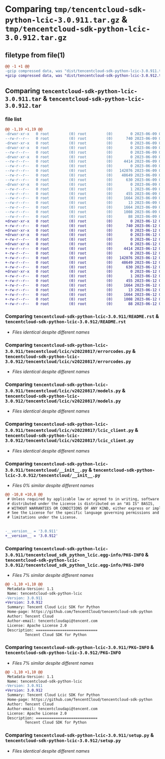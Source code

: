 # Comparing `tmp/tencentcloud-sdk-python-lcic-3.0.911.tar.gz` & `tmp/tencentcloud-sdk-python-lcic-3.0.912.tar.gz`

## filetype from file(1)

```diff
@@ -1 +1 @@
-gzip compressed data, was "dist/tencentcloud-sdk-python-lcic-3.0.911.tar", last modified: Fri Jun  9 02:22:10 2023, max compression
+gzip compressed data, was "dist/tencentcloud-sdk-python-lcic-3.0.912.tar", last modified: Mon Jun 12 03:06:44 2023, max compression
```

## Comparing `tencentcloud-sdk-python-lcic-3.0.911.tar` & `tencentcloud-sdk-python-lcic-3.0.912.tar`

### file list

```diff
@@ -1,19 +1,19 @@
-drwxr-xr-x   0 root         (0) root         (0)        0 2023-06-09 02:22:10.000000 tencentcloud-sdk-python-lcic-3.0.911/
--rw-r--r--   0 root         (0) root         (0)      740 2023-06-09 02:22:09.000000 tencentcloud-sdk-python-lcic-3.0.911/README.rst
-drwxr-xr-x   0 root         (0) root         (0)        0 2023-06-09 02:22:10.000000 tencentcloud-sdk-python-lcic-3.0.911/tencentcloud/
-drwxr-xr-x   0 root         (0) root         (0)        0 2023-06-09 02:22:10.000000 tencentcloud-sdk-python-lcic-3.0.911/tencentcloud/lcic/
--rw-r--r--   0 root         (0) root         (0)        0 2023-06-09 02:22:09.000000 tencentcloud-sdk-python-lcic-3.0.911/tencentcloud/lcic/__init__.py
-drwxr-xr-x   0 root         (0) root         (0)        0 2023-06-09 02:22:10.000000 tencentcloud-sdk-python-lcic-3.0.911/tencentcloud/lcic/v20220817/
--rw-r--r--   0 root         (0) root         (0)     4414 2023-06-09 02:22:09.000000 tencentcloud-sdk-python-lcic-3.0.911/tencentcloud/lcic/v20220817/errorcodes.py
--rw-r--r--   0 root         (0) root         (0)        0 2023-06-09 02:22:09.000000 tencentcloud-sdk-python-lcic-3.0.911/tencentcloud/lcic/v20220817/__init__.py
--rw-r--r--   0 root         (0) root         (0)   142076 2023-06-09 02:22:09.000000 tencentcloud-sdk-python-lcic-3.0.911/tencentcloud/lcic/v20220817/models.py
--rw-r--r--   0 root         (0) root         (0)    48649 2023-06-09 02:22:09.000000 tencentcloud-sdk-python-lcic-3.0.911/tencentcloud/lcic/v20220817/lcic_client.py
--rw-r--r--   0 root         (0) root         (0)      630 2023-06-09 02:22:09.000000 tencentcloud-sdk-python-lcic-3.0.911/tencentcloud/__init__.py
-drwxr-xr-x   0 root         (0) root         (0)        0 2023-06-09 02:22:10.000000 tencentcloud-sdk-python-lcic-3.0.911/tencentcloud_sdk_python_lcic.egg-info/
--rw-r--r--   0 root         (0) root         (0)        1 2023-06-09 02:22:10.000000 tencentcloud-sdk-python-lcic-3.0.911/tencentcloud_sdk_python_lcic.egg-info/dependency_links.txt
--rw-r--r--   0 root         (0) root         (0)      455 2023-06-09 02:22:10.000000 tencentcloud-sdk-python-lcic-3.0.911/tencentcloud_sdk_python_lcic.egg-info/SOURCES.txt
--rw-r--r--   0 root         (0) root         (0)     1664 2023-06-09 02:22:10.000000 tencentcloud-sdk-python-lcic-3.0.911/tencentcloud_sdk_python_lcic.egg-info/PKG-INFO
--rw-r--r--   0 root         (0) root         (0)       13 2023-06-09 02:22:10.000000 tencentcloud-sdk-python-lcic-3.0.911/tencentcloud_sdk_python_lcic.egg-info/top_level.txt
--rw-r--r--   0 root         (0) root         (0)     1664 2023-06-09 02:22:10.000000 tencentcloud-sdk-python-lcic-3.0.911/PKG-INFO
--rw-r--r--   0 root         (0) root         (0)     1008 2023-06-09 02:22:09.000000 tencentcloud-sdk-python-lcic-3.0.911/setup.py
--rw-r--r--   0 root         (0) root         (0)       88 2023-06-09 02:22:10.000000 tencentcloud-sdk-python-lcic-3.0.911/setup.cfg
+drwxr-xr-x   0 root         (0) root         (0)        0 2023-06-12 03:06:44.000000 tencentcloud-sdk-python-lcic-3.0.912/
+-rw-r--r--   0 root         (0) root         (0)      740 2023-06-12 03:06:44.000000 tencentcloud-sdk-python-lcic-3.0.912/README.rst
+drwxr-xr-x   0 root         (0) root         (0)        0 2023-06-12 03:06:44.000000 tencentcloud-sdk-python-lcic-3.0.912/tencentcloud/
+drwxr-xr-x   0 root         (0) root         (0)        0 2023-06-12 03:06:44.000000 tencentcloud-sdk-python-lcic-3.0.912/tencentcloud/lcic/
+-rw-r--r--   0 root         (0) root         (0)        0 2023-06-12 03:06:44.000000 tencentcloud-sdk-python-lcic-3.0.912/tencentcloud/lcic/__init__.py
+drwxr-xr-x   0 root         (0) root         (0)        0 2023-06-12 03:06:44.000000 tencentcloud-sdk-python-lcic-3.0.912/tencentcloud/lcic/v20220817/
+-rw-r--r--   0 root         (0) root         (0)     4414 2023-06-12 03:06:44.000000 tencentcloud-sdk-python-lcic-3.0.912/tencentcloud/lcic/v20220817/errorcodes.py
+-rw-r--r--   0 root         (0) root         (0)        0 2023-06-12 03:06:44.000000 tencentcloud-sdk-python-lcic-3.0.912/tencentcloud/lcic/v20220817/__init__.py
+-rw-r--r--   0 root         (0) root         (0)   142076 2023-06-12 03:06:44.000000 tencentcloud-sdk-python-lcic-3.0.912/tencentcloud/lcic/v20220817/models.py
+-rw-r--r--   0 root         (0) root         (0)    48649 2023-06-12 03:06:44.000000 tencentcloud-sdk-python-lcic-3.0.912/tencentcloud/lcic/v20220817/lcic_client.py
+-rw-r--r--   0 root         (0) root         (0)      630 2023-06-12 03:06:44.000000 tencentcloud-sdk-python-lcic-3.0.912/tencentcloud/__init__.py
+drwxr-xr-x   0 root         (0) root         (0)        0 2023-06-12 03:06:44.000000 tencentcloud-sdk-python-lcic-3.0.912/tencentcloud_sdk_python_lcic.egg-info/
+-rw-r--r--   0 root         (0) root         (0)        1 2023-06-12 03:06:44.000000 tencentcloud-sdk-python-lcic-3.0.912/tencentcloud_sdk_python_lcic.egg-info/dependency_links.txt
+-rw-r--r--   0 root         (0) root         (0)      455 2023-06-12 03:06:44.000000 tencentcloud-sdk-python-lcic-3.0.912/tencentcloud_sdk_python_lcic.egg-info/SOURCES.txt
+-rw-r--r--   0 root         (0) root         (0)     1664 2023-06-12 03:06:44.000000 tencentcloud-sdk-python-lcic-3.0.912/tencentcloud_sdk_python_lcic.egg-info/PKG-INFO
+-rw-r--r--   0 root         (0) root         (0)       13 2023-06-12 03:06:44.000000 tencentcloud-sdk-python-lcic-3.0.912/tencentcloud_sdk_python_lcic.egg-info/top_level.txt
+-rw-r--r--   0 root         (0) root         (0)     1664 2023-06-12 03:06:44.000000 tencentcloud-sdk-python-lcic-3.0.912/PKG-INFO
+-rw-r--r--   0 root         (0) root         (0)     1008 2023-06-12 03:06:44.000000 tencentcloud-sdk-python-lcic-3.0.912/setup.py
+-rw-r--r--   0 root         (0) root         (0)       88 2023-06-12 03:06:44.000000 tencentcloud-sdk-python-lcic-3.0.912/setup.cfg
```

### Comparing `tencentcloud-sdk-python-lcic-3.0.911/README.rst` & `tencentcloud-sdk-python-lcic-3.0.912/README.rst`

 * *Files identical despite different names*

### Comparing `tencentcloud-sdk-python-lcic-3.0.911/tencentcloud/lcic/v20220817/errorcodes.py` & `tencentcloud-sdk-python-lcic-3.0.912/tencentcloud/lcic/v20220817/errorcodes.py`

 * *Files identical despite different names*

### Comparing `tencentcloud-sdk-python-lcic-3.0.911/tencentcloud/lcic/v20220817/models.py` & `tencentcloud-sdk-python-lcic-3.0.912/tencentcloud/lcic/v20220817/models.py`

 * *Files identical despite different names*

### Comparing `tencentcloud-sdk-python-lcic-3.0.911/tencentcloud/lcic/v20220817/lcic_client.py` & `tencentcloud-sdk-python-lcic-3.0.912/tencentcloud/lcic/v20220817/lcic_client.py`

 * *Files identical despite different names*

### Comparing `tencentcloud-sdk-python-lcic-3.0.911/tencentcloud/__init__.py` & `tencentcloud-sdk-python-lcic-3.0.912/tencentcloud/__init__.py`

 * *Files 0% similar despite different names*

```diff
@@ -10,8 +10,8 @@
 # Unless required by applicable law or agreed to in writing, software
 # distributed under the License is distributed on an "AS IS" BASIS,
 # WITHOUT WARRANTIES OR CONDITIONS OF ANY KIND, either express or implied.
 # See the License for the specific language governing permissions and
 # limitations under the License.
 
 
-__version__ = '3.0.911'
+__version__ = '3.0.912'
```

### Comparing `tencentcloud-sdk-python-lcic-3.0.911/tencentcloud_sdk_python_lcic.egg-info/PKG-INFO` & `tencentcloud-sdk-python-lcic-3.0.912/tencentcloud_sdk_python_lcic.egg-info/PKG-INFO`

 * *Files 7% similar despite different names*

```diff
@@ -1,10 +1,10 @@
 Metadata-Version: 1.1
 Name: tencentcloud-sdk-python-lcic
-Version: 3.0.911
+Version: 3.0.912
 Summary: Tencent Cloud Lcic SDK for Python
 Home-page: https://github.com/TencentCloud/tencentcloud-sdk-python
 Author: Tencent Cloud
 Author-email: tencentcloudapi@tencent.com
 License: Apache License 2.0
 Description: ============================
         Tencent Cloud SDK for Python
```

### Comparing `tencentcloud-sdk-python-lcic-3.0.911/PKG-INFO` & `tencentcloud-sdk-python-lcic-3.0.912/PKG-INFO`

 * *Files 7% similar despite different names*

```diff
@@ -1,10 +1,10 @@
 Metadata-Version: 1.1
 Name: tencentcloud-sdk-python-lcic
-Version: 3.0.911
+Version: 3.0.912
 Summary: Tencent Cloud Lcic SDK for Python
 Home-page: https://github.com/TencentCloud/tencentcloud-sdk-python
 Author: Tencent Cloud
 Author-email: tencentcloudapi@tencent.com
 License: Apache License 2.0
 Description: ============================
         Tencent Cloud SDK for Python
```

### Comparing `tencentcloud-sdk-python-lcic-3.0.911/setup.py` & `tencentcloud-sdk-python-lcic-3.0.912/setup.py`

 * *Files identical despite different names*

